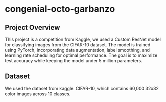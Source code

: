 # congenial-octo-garbanzo
## Project Overview
This project is a competition from Kaggle, we used a Custom ResNet model for classifying images from the CIFAR-10 dataset. 
The model is trained using PyTorch, incorporating data augmentation, label smoothing, and learning rate scheduling for optimal performance. 
The goal is to maximize test accuracy while keeping the model under 5 million parameters. 

## Dataset
We used the dataset from kaggle: CIFAR-10, which contains 60,000 32x32 color images across 10 classes.
